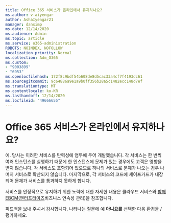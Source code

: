 ```yaml
---
title: Office 365 서비스가 온라인에서 유지하나요?
ms.author: v-aiyengar
author: AshaIyengar21
manager: dansimp
ms.date: 12/14/2020
ms.audience: Admin
ms.topic: article
ms.service: o365-administration
ROBOTS: NOINDEX, NOFOLLOW
localization_priority: Normal
ms.collection: Adm_O365
ms.custom:
- "9003899"
- "6953"
ms.openlocfilehash: 172f8c9bdf54b608de8d5cac33a4cf7f4193dc61
ms.sourcegitcommit: 9c64886a9e1a9b0ff356b28a5c1482ecc148d7ef
ms.translationtype: MT
ms.contentlocale: ko-KR
ms.lasthandoff: 12/14/2020
ms.locfileid: "49666655"
---
```

# <a name="will-office-365-services-stay-online"></a>Office 365 서비스가 온라인에서 유지하나요?

예. 당사는 이러한 서비스를 탄력성에 염두에 두어 개발했습니다. 각 서비스는 한 번씩 여러 인스턴스를 실행하기 때문에 한 인스턴스에 문제가 있는 경우에도 고객은 영향을 받지 않습니다. 각 서비스도 포함되어 있으므로 하나의 서비스로 문제가 나오는 경우 나머지 서비스로 확산되지 않습니다. 마지막으로, 각 서비스의 코드에 세이프가드가 내장되어 문제가 서비스를 통과하지 못하게 합니다.

서비스를 안정적으로 유지하기 위한 노력에 대한 자세한 내용은 클라우드 서비스와 [함께 EBCM(엔터프라이즈](https://go.microsoft.com/fwlink/?linkid=2124377)비즈니스 연속성 관리)을 참조합니다.

피드백을 보내 주셔서 감사합니다. 나타나는 질문에 예 **아니요를** 선택한 다음 환경을 /  평가하세요.